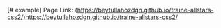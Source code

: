 [# example] Page Link: (https://beytullahozdgn.github.io/traine-allstars-css2/)https://beytullahozdgn.github.io/traine-allstars-css2/

